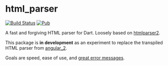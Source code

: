 # html_parser

[![Build Status](https://travis-ci.org/matanlurey/html_parser.svg?branch=master)](https://travis-ci.org/matanlurey/html_parser)
[![Pub](https://img.shields.io/pub/v/html_parser.svg)](https://pub.dartlang.org/packages/html_parser)

A fast and forgiving HTML parser for Dart. Loosely based on
[htmlparser2](https://github.com/fb55/htmlparser2).

This package is **in development** as an experiment to replace the
transpiled HTML parser from [angular_2][angular_2_gh].

Goals are speed, ease of use, and [great error messages][elm].

[angular_2_gh]: https://github.com/dart-lang/angular2
[elm]: http://elm-lang.org/blog/compiler-errors-for-humans
